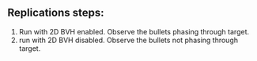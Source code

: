 ## Replications steps:

1. Run with 2D BVH enabled. Observe the bullets phasing through target.
2. run with 2D BVH disabled. Observe the bullets not phasing through target.